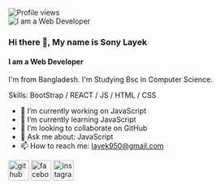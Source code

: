 ![Profile views](https://gpvc.arturio.dev/layek44)  
![I am a Web Developer](https://scontent.frjh1-1.fna.fbcdn.net/v/t39.30808-6/305616503_456413756528806_7508548072844471987_n.jpg?stp=cp6_dst-jpg&_nc_cat=111&ccb=1-7&_nc_sid=8bfeb9&_nc_eui2=AeHpWqbB-cffLcoQiW-epT6N8tpxzsUC9PPy2nHOxQL080VbYp0pRkcgxkF3tIewExRn705x1yzTKzUbxOpelLSP&_nc_ohc=11uF3O11tPwAX-MwrMU&_nc_ht=scontent.frjh1-1.fna&oh=00_AfAVnuS6B-Lk2rRB_WvNxxYu7y8K_MqKxnFPdNa28DoW6w&oe=63DEDE08)




### Hi there 👋, My name is Sony Layek
#### I am a Web Developer

I'm from Bangladesh. I'm Studying Bsc in Computer Science. 

Skills: BootStrap / REACT / JS / HTML / CSS

- 🔭 I’m currently working on JavaScript 
- 🌱 I’m currently learning JavaScript 
- 👯 I’m looking to collaborate on GitHub 
- 💬 Ask me about: JavaScript 
- 📫 How to reach me: layek950@gmail.com 

[<img src='https://cdn.jsdelivr.net/npm/simple-icons@3.0.1/icons/github.svg' alt='github' height='40'>](https://github.com/layek44)  [<img src='https://cdn.jsdelivr.net/npm/simple-icons@3.0.1/icons/facebook.svg' alt='facebook' height='40'>](https://www.facebook.com/https://www.facebook.com/sony.layek44)  [<img src='https://cdn.jsdelivr.net/npm/simple-icons@3.0.1/icons/instagram.svg' alt='instagram' height='40'>](https://www.instagram.com/https://www.instagram.com/layek44//)  
